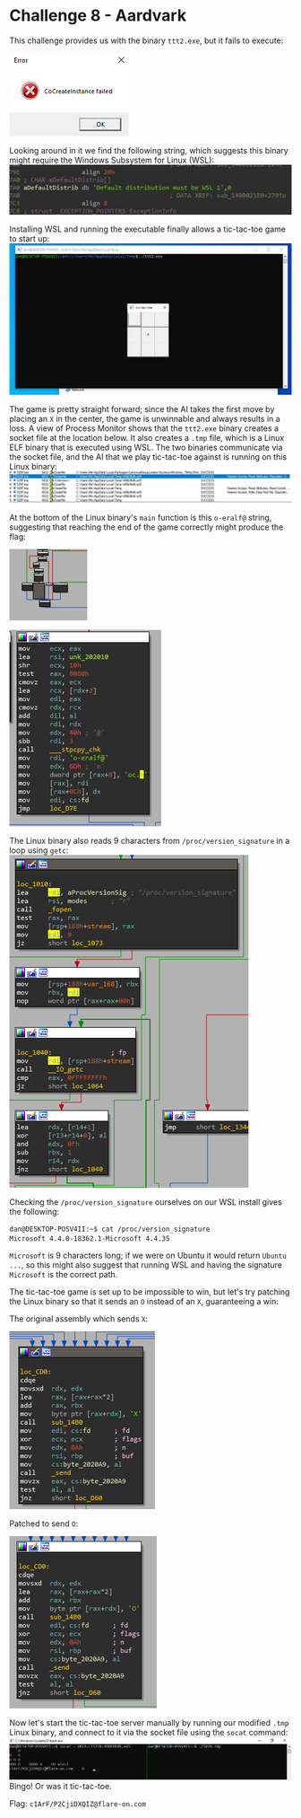 # Challenge 8 - Aardvark

This challenge provides us with the binary `ttt2.exe`, but it fails to execute:

![d0ecb38d0491035e1d644becfca97a08.png](../_resources/289abfbd003a436a82715aace8d0fb39.png)

Looking around in it we find the following string, which suggests this binary might require the Windows Subsystem for Linux (WSL):
![04c6fa138cd2b95a3cfc085635600a81.png](../_resources/de9842cbed8a4bb595bc22958a433e5c.png)

Installing WSL and running the executable finally allows a tic-tac-toe game to start up:
![b453bf7605870592b5b071fc327aa3aa.png](../_resources/04f3c498f22147828ae52b5491ad2f8d.png)

The game is pretty straight forward; since the AI takes the first move by placing an `X` in the center, the game is unwinnable and always results in a loss. A view of Process Monitor shows that the `ttt2.exe` binary creates a socket file at the location below. It also creates a `.tmp` file, which is a Linux ELF binary that is executed using WSL. The two binaries communicate via the socket file, and the AI that we play tic-tac-toe against is running on this Linux binary:
![9ce1f1a20748ebaff40073d32614b21e.png](../_resources/b3efa8ff1db0436290401cd3157d17c5.png)

At the bottom of the Linux binary's `main` function is this `o-eralf@` string, suggesting that reaching the end of the game correctly might produce the flag:

![19a563ed4801529024c56f7a037ef14b.png](../_resources/3f11a2db65ff4413931b2c17b7dee65e.png)

![220709a13b1521dd414abfff3aaedeb9.png](../_resources/37b089921743478b814eec40dede80b1.png)

The Linux binary also reads 9 characters from `/proc/version_signature` in a loop using ```getc```:
![2b8fc633e2376c2cd725b97a4ffd18f5.png](../_resources/aab18dfc7c7f4727ad8a0e2dc90d0bf4.png)

Checking the `/proc/version_signature` ourselves on our WSL install gives the following:
```sh
dan@DESKTOP-POSV4II:~$ cat /proc/version_signature
Microsoft 4.4.0-18362.1-Microsoft 4.4.35
```
`Microsoft` is 9 characters long; if we were on Ubuntu it would return `Ubuntu ...`, so this might also suggest that running WSL and having the signature `Microsoft` is the correct path.

The tic-tac-toe game is set up to be impossible to win, but let's try patching the Linux binary so that it sends an `O` instead of an `X`, guaranteeing a win:

The original assembly which sends `X`:

![8e02f284e6bd5653ee4f9285f3c5b3e8.png](../_resources/ea2e0305cdef4601b538a5bed1ed968c.png)

Patched to send ```O```:

![d74a322d32f5e6d57b816361b8c27f99.png](../_resources/f5a398885c27457688c95bc12c247768.png)

Now let's start the tic-tac-toe server manually by running our modified `.tmp` Linux binary, and connect to it via the socket file using the `socat` command:
![e1f7eaa64143f9253fc16ad7b787516b.png](../_resources/bead6e5743754d80ae76a0145f3a8354.png)
Bingo! Or was it tic-tac-toe.

Flag: `c1ArF/P2CjiDXQIZ@flare-on.com`